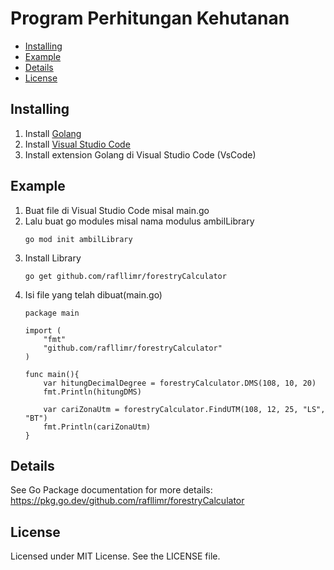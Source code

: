 # Program Perhitungan Kehutanan

- [Installing](#installing)
- [Example](#example)
- [Details](#details)
- [License](#license)

## Installing
    
1. Install [Golang](https://go.dev/doc/install)
2. Install [Visual Studio Code](https://code.visualstudio.com/)
3. Install extension Golang di Visual Studio Code (VsCode)


## Example
1. Buat file di Visual Studio Code misal main.go
2. Lalu buat go modules misal nama modulus ambilLibrary    
    ```
    go mod init ambilLibrary
    ```
3. Install Library
    ```
    go get github.com/rafllimr/forestryCalculator
    ```
4. Isi file yang telah dibuat(main.go)
    ```
    package main

    import (
        "fmt"
        "github.com/rafllimr/forestryCalculator"
    )

    func main(){
        var hitungDecimalDegree = forestryCalculator.DMS(108, 10, 20)
	    fmt.Println(hitungDMS)
        
    	var cariZonaUtm = forestryCalculator.FindUTM(108, 12, 25, "LS", "BT")
	    fmt.Println(cariZonaUtm)
    }
    ```
## Details
See Go Package documentation for more details: https://pkg.go.dev/github.com/rafllimr/forestryCalculator


## License
Licensed under MIT License.
See the LICENSE file.